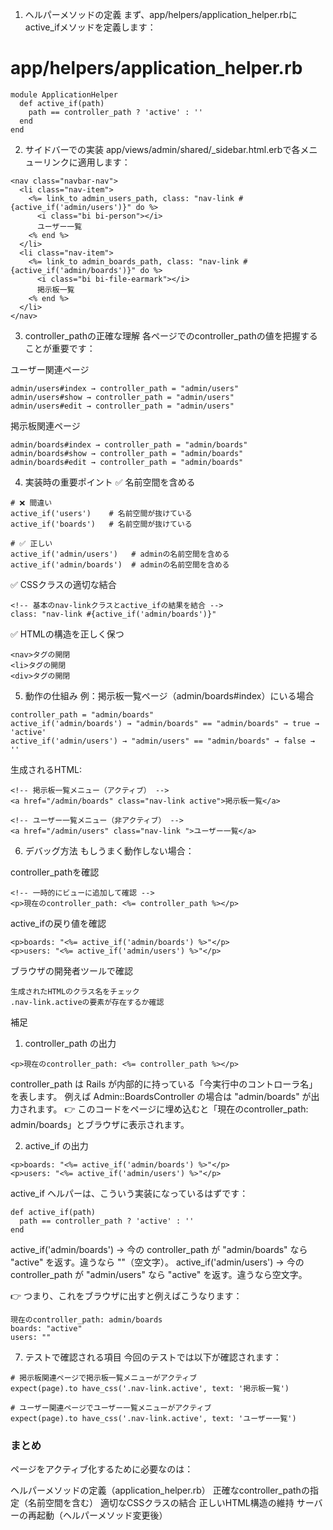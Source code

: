 1. ヘルパーメソッドの定義
まず、app/helpers/application_helper.rbにactive_ifメソッドを定義します：

# app/helpers/application_helper.rb
```
module ApplicationHelper
  def active_if(path)
    path == controller_path ? 'active' : ''
  end
end
```

2. サイドバーでの実装
app/views/admin/shared/_sidebar.html.erbで各メニューリンクに適用します：
```
<nav class="navbar-nav">
  <li class="nav-item">
    <%= link_to admin_users_path, class: "nav-link #{active_if('admin/users')}" do %>
      <i class="bi bi-person"></i>
      ユーザー一覧
    <% end %>
  </li>
  <li class="nav-item">
    <%= link_to admin_boards_path, class: "nav-link #{active_if('admin/boards')}" do %>
      <i class="bi bi-file-earmark"></i>
      掲示板一覧
    <% end %>
  </li>
</nav>
```
3. controller_pathの正確な理解
各ページでのcontroller_pathの値を把握することが重要です：

ユーザー関連ページ
```
admin/users#index → controller_path = "admin/users"
admin/users#show → controller_path = "admin/users"
admin/users#edit → controller_path = "admin/users"
```
掲示板関連ページ
```
admin/boards#index → controller_path = "admin/boards"
admin/boards#show → controller_path = "admin/boards"
admin/boards#edit → controller_path = "admin/boards"
```
4. 実装時の重要ポイント
✅ 名前空間を含める
```
# ❌ 間違い
active_if('users')    # 名前空間が抜けている
active_if('boards')   # 名前空間が抜けている

# ✅ 正しい
active_if('admin/users')   # adminの名前空間を含める
active_if('admin/boards')  # adminの名前空間を含める
```
✅ CSSクラスの適切な結合
```
<!-- 基本のnav-linkクラスとactive_ifの結果を結合 -->
class: "nav-link #{active_if('admin/boards')}"
```
✅ HTMLの構造を正しく保つ
```
<nav>タグの開閉
<li>タグの開閉
<div>タグの開閉
```
5. 動作の仕組み
例：掲示板一覧ページ（admin/boards#index）にいる場合
```
controller_path = "admin/boards"
active_if('admin/boards') → "admin/boards" == "admin/boards" → true → 'active'
active_if('admin/users') → "admin/users" == "admin/boards" → false → ''
```
生成されるHTML:
```
<!-- 掲示板一覧メニュー（アクティブ） -->
<a href="/admin/boards" class="nav-link active">掲示板一覧</a>

<!-- ユーザー一覧メニュー（非アクティブ） -->
<a href="/admin/users" class="nav-link ">ユーザー一覧</a>
```
6. デバッグ方法
もしうまく動作しない場合：

controller_pathを確認
```
<!-- 一時的にビューに追加して確認 -->
<p>現在のcontroller_path: <%= controller_path %></p>
```
active_ifの戻り値を確認
```
<p>boards: "<%= active_if('admin/boards') %>"</p>
<p>users: "<%= active_if('admin/users') %>"</p>
```
ブラウザの開発者ツールで確認
```
生成されたHTMLのクラス名をチェック
.nav-link.activeの要素が存在するか確認
```
補足
1. controller_path の出力
```
<p>現在のcontroller_path: <%= controller_path %></p>
```
controller_path は Rails が内部的に持っている「今実行中のコントローラ名」を表します。
例えば Admin::BoardsController の場合は "admin/boards" が出力されます。
👉 このコードをページに埋め込むと「現在のcontroller_path: admin/boards」とブラウザに表示されます。

2. active_if の出力
```
<p>boards: "<%= active_if('admin/boards') %>"</p>
<p>users: "<%= active_if('admin/users') %>"</p>
```
active_if ヘルパーは、こういう実装になっているはずです：
```
def active_if(path)
  path == controller_path ? 'active' : ''
end
```
active_if('admin/boards')
→ 今の controller_path が "admin/boards" なら "active" を返す。違うなら ""（空文字）。
active_if('admin/users')
→ 今の controller_path が "admin/users" なら "active" を返す。違うなら空文字。

👉 つまり、これをブラウザに出すと例えばこうなります：
```
現在のcontroller_path: admin/boards
boards: "active"
users: ""
```
7. テストで確認される項目
今回のテストでは以下が確認されます：
```
# 掲示板関連ページで掲示板一覧メニューがアクティブ
expect(page).to have_css('.nav-link.active', text: '掲示板一覧')

# ユーザー関連ページでユーザー一覧メニューがアクティブ
expect(page).to have_css('.nav-link.active', text: 'ユーザー一覧')
```
### まとめ
ページをアクティブ化するために必要なのは：

ヘルパーメソッドの定義（application_helper.rb）
正確なcontroller_pathの指定（名前空間を含む）
適切なCSSクラスの結合
正しいHTML構造の維持
サーバーの再起動（ヘルパーメソッド変更後）

